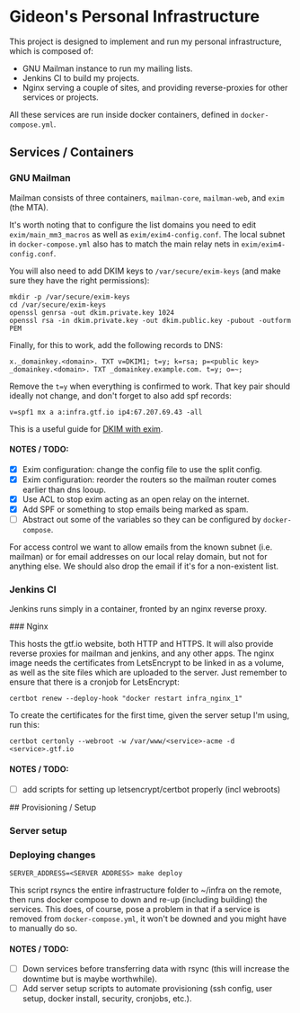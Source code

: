 # Gideon's Personal Infrastructure

This project is designed to implement and run my personal
infrastructure, which is composed of:

- GNU Mailman instance to run my mailing lists.
- Jenkins CI to build my projects.
- Nginx serving a couple of sites, and providing reverse-proxies for other
  services or projects.

All these services are run inside docker containers, defined in
`docker-compose.yml`.

## Services / Containers

### GNU Mailman

Mailman consists of three containers, `mailman-core`, `mailman-web`, and
`exim` (the MTA).

It's worth noting that to configure the list domains you need to edit
`exim/main_mm3_macros` as well as `exim/exim4-config.conf`. The local
subnet in `docker-compose.yml` also has to match the main relay nets in
`exim/exim4-config.conf`.

You will also need to add DKIM keys to `/var/secure/exim-keys` (and make sure
they have the right permissions):

    mkdir -p /var/secure/exim-keys
    cd /var/secure/exim-keys
    openssl genrsa -out dkim.private.key 1024
    openssl rsa -in dkim.private.key -out dkim.public.key -pubout -outform PEM

Finally, for this to work, add the following records to DNS:

    x._domainkey.<domain>. TXT v=DKIM1; t=y; k=rsa; p=<public key>
    _domainkey.<domain>. TXT _domainkey.example.com. t=y; o=~;

Remove the `t=y` when everything is confirmed to work. That key pair
should ideally not change, and don't forget to also add spf records:

    v=spf1 mx a a:infra.gtf.io ip4:67.207.69.43 -all

This is a useful guide for [DKIM with
exim](https://mikepultz.com/2010/02/using-dkim-in-exim/).

#### NOTES / TODO:

- [x] Exim configuration: change the config file to use the split config.
- [x] Exim configuration: reorder the routers so the mailman router comes earlier than dns looup.
- [x] Use ACL to stop exim acting as an open relay on the internet.
- [x] Add SPF or something to stop emails being marked as spam.
- [ ] Abstract out some of the variables so they can be configured by `docker-compose`.

For access control we want to allow emails from the known subnet (i.e. mailman)
or for email addresses on our local relay domain, but not for anything else. We
should also drop the email if it's for a non-existent list.

### Jenkins CI

Jenkins runs simply in a container, fronted by an nginx reverse proxy.

### Nginx

This hosts the gtf.io website, both HTTP and HTTPS. It will also provide
reverse proxies for mailman and jenkins, and any other apps. The nginx
image needs the certificates from LetsEncrypt to be linked in as a
volume, as well as the site files which are uploaded to the server. Just
remember to ensure that there is a cronjob for LetsEncrypt:

    certbot renew --deploy-hook "docker restart infra_nginx_1"

To create the certificates for the first time, given the server setup I'm using,
run this:

    certbot certonly --webroot -w /var/www/<service>-acme -d <service>.gtf.io

#### NOTES / TODO:

- [ ] add scripts for setting up letsencrypt/certbot properly (incl webroots)

## Provisioning / Setup

### Server setup

### Deploying changes

    SERVER_ADDRESS=<SERVER ADDRESS> make deploy

This script rsyncs the entire infrastructure folder to ~/infra on the
remote, then runs docker compose to down and re-up (including building)
the services. This does, of course, pose a problem in that if a service
is removed from `docker-compose.yml`, it won't be downed and you might
have to manually do so.

#### NOTES / TODO:

- [ ] Down services before transferring data with rsync (this will increase the
  downtime but is maybe worthwhile).
- [ ] Add server setup scripts to automate provisioning (ssh config, user setup,
  docker install, security, cronjobs, etc.).
